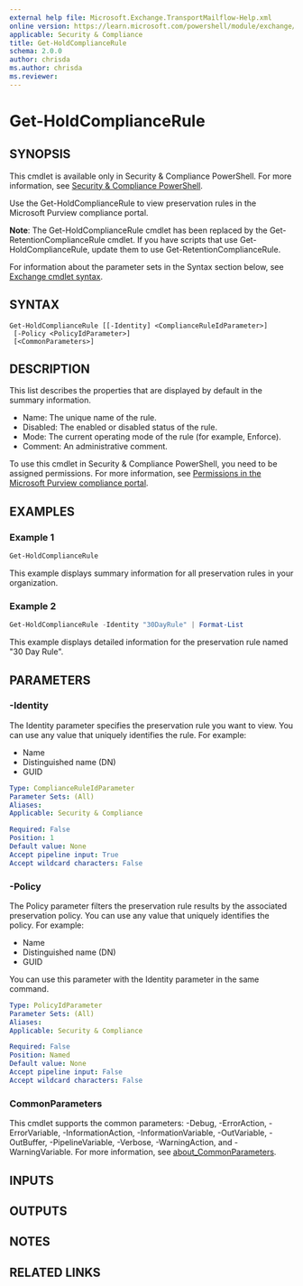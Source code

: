 ```yaml
---
external help file: Microsoft.Exchange.TransportMailflow-Help.xml
online version: https://learn.microsoft.com/powershell/module/exchange/get-holdcompliancerule
applicable: Security & Compliance
title: Get-HoldComplianceRule
schema: 2.0.0
author: chrisda
ms.author: chrisda
ms.reviewer:
---
```


# Get-HoldComplianceRule

## SYNOPSIS
This cmdlet is available only in Security & Compliance PowerShell. For more information, see [Security & Compliance PowerShell](https://learn.microsoft.com/powershell/exchange/scc-powershell).

Use the Get-HoldComplianceRule to view preservation rules in the Microsoft Purview compliance portal.

**Note**: The Get-HoldComplianceRule cmdlet has been replaced by the Get-RetentionComplianceRule cmdlet. If you have scripts that use Get-HoldComplianceRule, update them to use Get-RetentionComplianceRule.

For information about the parameter sets in the Syntax section below, see [Exchange cmdlet syntax](https://learn.microsoft.com/powershell/exchange/exchange-cmdlet-syntax).

## SYNTAX

```
Get-HoldComplianceRule [[-Identity] <ComplianceRuleIdParameter>]
 [-Policy <PolicyIdParameter>]
 [<CommonParameters>]
```

## DESCRIPTION
This list describes the properties that are displayed by default in the summary information.

- Name: The unique name of the rule.
- Disabled: The enabled or disabled status of the rule.
- Mode: The current operating mode of the rule (for example, Enforce).
- Comment: An administrative comment.

To use this cmdlet in Security & Compliance PowerShell, you need to be assigned permissions. For more information, see [Permissions in the Microsoft Purview compliance portal](https://learn.microsoft.com/purview/microsoft-365-compliance-center-permissions).

## EXAMPLES

### Example 1
```powershell
Get-HoldComplianceRule
```

This example displays summary information for all preservation rules in your organization.

### Example 2
```powershell
Get-HoldComplianceRule -Identity "30DayRule" | Format-List
```

This example displays detailed information for the preservation rule named "30 Day Rule".

## PARAMETERS

### -Identity
The Identity parameter specifies the preservation rule you want to view. You can use any value that uniquely identifies the rule. For example:

- Name
- Distinguished name (DN)
- GUID

```yaml
Type: ComplianceRuleIdParameter
Parameter Sets: (All)
Aliases:
Applicable: Security & Compliance

Required: False
Position: 1
Default value: None
Accept pipeline input: True
Accept wildcard characters: False
```

### -Policy
The Policy parameter filters the preservation rule results by the associated preservation policy. You can use any value that uniquely identifies the policy. For example:

- Name
- Distinguished name (DN)
- GUID

You can use this parameter with the Identity parameter in the same command.

```yaml
Type: PolicyIdParameter
Parameter Sets: (All)
Aliases:
Applicable: Security & Compliance

Required: False
Position: Named
Default value: None
Accept pipeline input: False
Accept wildcard characters: False
```

### CommonParameters
This cmdlet supports the common parameters: -Debug, -ErrorAction, -ErrorVariable, -InformationAction, -InformationVariable, -OutVariable, -OutBuffer, -PipelineVariable, -Verbose, -WarningAction, and -WarningVariable. For more information, see [about_CommonParameters](https://go.microsoft.com/fwlink/p/?LinkID=113216).

## INPUTS

## OUTPUTS

## NOTES

## RELATED LINKS
